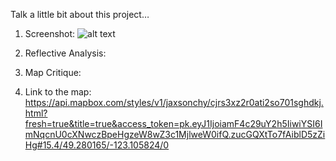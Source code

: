 Talk a little bit about this project… 

1.	Screenshot:
![alt text](https://github.com/JacksonCHY-web/Web-mapping/Excerpt.png "Excerpt of my map")
      
2.	Reflective Analysis: 

3.	Map Critique:

4.	Link to the map: 
https://api.mapbox.com/styles/v1/jaxsonchy/cjrs3xz2r0ati2so701sghdkj.html?fresh=true&title=true&access_token=pk.eyJ1IjoiamF4c29uY2h5IiwiYSI6ImNqcnU0cXNwczBpeHgzeW8wZ3c1MjlweW0ifQ.zucGQXtTo7fAiblD5zZiHg#15.4/49.280165/-123.105824/0

